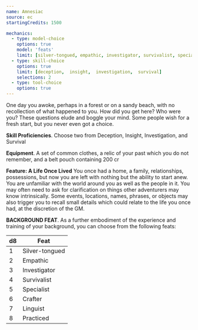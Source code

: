 ```yaml
---
name: Amnesiac
source: ec
startingCredits: 1500

mechanics:
  - type: model-choice
    options: true
    model: 'feats'
    limit: [silver-tongued, empathic, investigator, survivalist, specialist, crafter, linguist, practiced]
  - type: skill-choice
    options: true
    limit: [deception,  insight,  investigation,  survival]
    selections: 2
  - type: tool-choice
    options: true
---
```


One day you awoke, perhaps in a forest or on a sandy beach, with no recollection of what happened to you. How did you get here? Who were you? These questions elude and boggle your mind. Some people wish for a fresh start, but you never even got a choice.

__Skill Proficiencies__. Choose two from Deception, Insight, Investigation, and Survival

__Equipment__. A set of common clothes, a relic of your past which you do not remember, and a belt pouch containing 200 cr

__Feature: A Life Once Lived__
You once had a home, a family, relationships, possessions, but now you are left with nothing but the ability to start anew. You are unfamiliar with the world around you as well as the people in it. You may often need to ask for clarification on things other adventurers may know intrinsically. Some events, locations, names, phrases, or objects may also trigger you to recall small details which could relate to the life you once had, at the discretion of the GM.


__BACKGROUND FEAT__. As a further embodiment of the experience and training of your background, you can choose from the following feats:

d8 | Feat
--- | ---
1	|	Silver-tongued
2	|	Empathic
3	|	Investigator
4	|	Survivalist
5	|	Specialist
6	|	Crafter
7	|	Linguist
8	|	Practiced
<div class="hr"></div>
